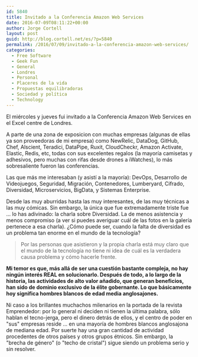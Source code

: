 ```yaml
---
id: 5840
title: Invitado a la Conferencia Amazon Web Services
date: 2016-07-09T08:11:22+00:00
author: Jorge Cortell
layout: post
guid: http://blog.cortell.net/es/?p=5840
permalink: /2016/07/09/invitado-a-la-conferencia-amazon-web-services/
categories:
  - Free Software
  - Geek Fun
  - General
  - Londres
  - Personal
  - Placeres de la vida
  - Propuestas equilibradoras
  - Sociedad y polí­tica
  - Technology
---
```

El miércoles y jueves fui invitado a la Conferencia Amazon Web Services en el Excel centre de Londres.

A parte de una zona de exposicion con muchas empresas (algunas de ellas ya son proveedoras de mi empresa) como NewRelic, DataDog, GitHub, Chef, Alscient, Teradici, DataPipe, Ruxit, CloudCheckr, Amazon Activate, Elastic, Redis, etc, todas con sus excelentes regalos (la mayoría camisetas y adhesivos, pero muchas con rifas desde drones a iWatches), lo más sobresaliente fueron las conferencias.

Las que más me interesaban (y asistí a la mayoría): DevOps, Desarrollo de Videojuegos, Seguridad, Migración, Contenedores, Lumberyard, Cifrado, Diversidad, Microservicios, BigData, y Sistemas Enterprise.

Desde las muy aburridas hasta las muy interesantes, de las muy técnicas a las muy cómicas. Sin embargo, la única que fue extremadamente triste fue ... lo has adivinado: la charla sobre Diversidad. La de menos asistencia y menos compromiso (a ver si puedes averiguar cuál de las fotos en la galería pertenece a esa charla). ¿Cómo puede ser, cuando la falta de diversidad es un problema tan enorme en el mundo de la tecnología?

> Por las personas que asistieron y la propia charla está muy claro que el mundo de la tecnología no tiene ni idea de cuál es la verdadera causa problema y cómo hacerle frente.

**Mi temor es que, más allá de ser una cuestión bastante compleja, no hay ningún interés REAL en solucionarlo. Después de todo, a lo largo de la historia, las actividades de alto valor añadido, que generan beneficios, han sido de dominio exclusivo de la élite gobernante. Lo que básicamente hoy significa hombres blancos de edad media anglosajones.**

Ni caso a los brillantes muchachos milenarios en la portada de la revista Emprendedor: por lo general ni deciden ni tienen la última palabra, sólo hablan el tecno-jerga, pero el dinero detrás de ellos, y el centro de poder en "sus" empresas reside ... en una mayoría de hombres blancos anglosajona de mediana edad. Por suerte hay una gran cantidad de actividad procedentes de otros países y otros grupos étnicos. Sin embargo, la "brecha de género" (o "techo de cristal") sigue siendo un problema serio y sin resolver.